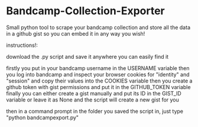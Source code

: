 # Bandcamp-Collection-Exporter
Small python tool to scrape your bandcamp collection and store all the data in a github gist so you can embed it in any way you wish!


instructions!:

download the .py script and save it anywhere you can easily find it

firstly you put in your bandcamp username in the USERNAME variable
then you log into bandcamp and inspect your browser cookies for "identity" and "session" and copy their values into the COOKIES variable
then you create a github token with gist permissions and put it in the GITHUB_TOKEN variable
finally you can either create a gist manually and put its ID in the GIST_ID variable or leave it as None and the script will create a new gist for you 

then in a command prompt in the folder you saved the script in, just type "python bandcampexport.py"
